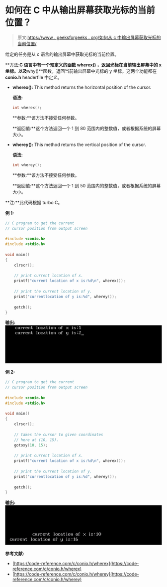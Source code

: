 # 如何在 C 中从输出屏幕获取光标的当前位置？

> 原文:[https://www . geeksforgeeks . org/如何从 c 中输出屏幕获取光标的当前位置/](https://www.geeksforgeeks.org/how-to-get-the-current-position-of-cursor-from-output-screen-in-c/)

给定的任务是从 c 语言的输出屏幕中获取光标的当前位置。

**方法:**C 语言中有一个预定义的函数 **wherex()** ，返回光标在当前输出屏幕中的 x 坐标。以及**why()**函数，返回当前输出屏幕中光标的 y 坐标。这两个功能都在 **conio.h** headerfile 中定义。

*   **wherex():** This method returns the horizontal position of the cursor.

    **语法:**

    ```cpp
    int wherex();
    ```

    **参数:**该方法不接受任何参数。

    **返回值:**这个方法返回一个 1 到 80 范围内的整数值，或者根据系统的屏幕大小。

*   **wherey():** This method returns the vertical position of the cursor.

    **语法:**

    ```cpp
    int wherey();
    ```

    **参数:**该方法不接受任何参数。

    **返回值:**这个方法返回一个 1 到 50 范围内的整数值，或者根据系统的屏幕大小。

**注:**此代码根据 turbo C。

**例 1:**

```cpp
// C program to get the current
// cursor position from output screen

#include <conio.h>
#include <stdio.h>

void main()
{
    clrscr();

    // print current location of x.
    printf("current location of x is:%d\n", wherex());

    // print the current location of y.
    print("currentlocation of y is:%d", wherey());

    getch();
}
```

**输出:**
![](img/9ddf3510e7b3763a49b1e7bd3771e43d.png)

**例 2:**

```cpp
// C program to get the current
// cursor position from output screen

#include <conio.h>
#include <stdio.h>

void main()
{
    clrscr();

    // takes the cursor to given coordinates
    // here at (10, 15).
    gotoxy(10, 15);

    // print current location of x.
    printf("current location of x is:%d\n", wherex());

    // print the current location of y.
    print("currentlocation of y is:%d", wherey());

    getch();
}
```

**输出:**
![](img/64db50e59aca016a534140e1f6ac2e3a.png)

**参考文献:**

*   [https://code-reference.com/c/conio.h/wherex](https://code-reference.com/c/conio.h/wherex)
*   [https://code-reference.com/c/conio.h/wherey](https://code-reference.com/c/conio.h/wherey)